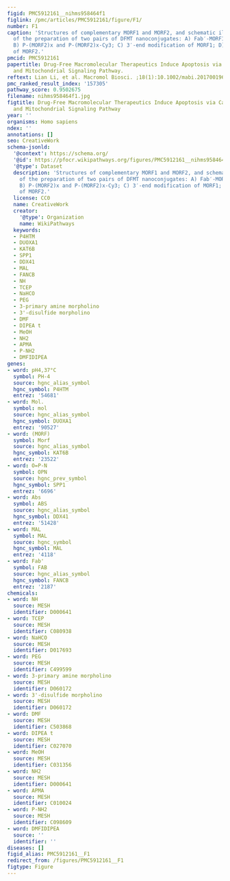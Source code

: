 ```yaml
---
figid: PMC5912161__nihms958464f1
figlink: /pmc/articles/PMC5912161/figure/F1/
number: F1
caption: 'Structures of complementary MORF1 and MORF2, and schematic illustration
  of the preparation of two pairs of DFMT nanoconjugates: A) Fab′-MORF1 and Fab′-MORF1-Cy5;
  B) P-(MORF2)x and P-(MORF2)x-Cy3; C) 3′-end modification of MORF1; D) 3′-end modification
  of MORF2.'
pmcid: PMC5912161
papertitle: Drug-Free Macromolecular Therapeutics Induce Apoptosis via Calcium Influx
  and Mitochondrial Signaling Pathway.
reftext: Lian Li, et al. Macromol Biosci. ;18(1):10.1002/mabi.201700196.
pmc_ranked_result_index: '157305'
pathway_score: 0.9502675
filename: nihms958464f1.jpg
figtitle: Drug-Free Macromolecular Therapeutics Induce Apoptosis via Calcium Influx
  and Mitochondrial Signaling Pathway
year: ''
organisms: Homo sapiens
ndex: ''
annotations: []
seo: CreativeWork
schema-jsonld:
  '@context': https://schema.org/
  '@id': https://pfocr.wikipathways.org/figures/PMC5912161__nihms958464f1.html
  '@type': Dataset
  description: 'Structures of complementary MORF1 and MORF2, and schematic illustration
    of the preparation of two pairs of DFMT nanoconjugates: A) Fab′-MORF1 and Fab′-MORF1-Cy5;
    B) P-(MORF2)x and P-(MORF2)x-Cy3; C) 3′-end modification of MORF1; D) 3′-end modification
    of MORF2.'
  license: CC0
  name: CreativeWork
  creator:
    '@type': Organization
    name: WikiPathways
  keywords:
  - P4HTM
  - DUOXA1
  - KAT6B
  - SPP1
  - DDX41
  - MAL
  - FANCB
  - NH
  - TCEP
  - NaHCO
  - PEG
  - 3-primary amine morpholino
  - 3'-disulfide morpholino
  - DMF
  - DIPEA t
  - MeOH
  - NH2
  - APMA
  - P-NH2
  - DMFIDIPEA
genes:
- word: pH4,37°C
  symbol: PH-4
  source: hgnc_alias_symbol
  hgnc_symbol: P4HTM
  entrez: '54681'
- word: Mol.
  symbol: mol
  source: hgnc_alias_symbol
  hgnc_symbol: DUOXA1
  entrez: '90527'
- word: (MORF)
  symbol: Morf
  source: hgnc_alias_symbol
  hgnc_symbol: KAT6B
  entrez: '23522'
- word: O=P-N
  symbol: OPN
  source: hgnc_prev_symbol
  hgnc_symbol: SPP1
  entrez: '6696'
- word: Abs
  symbol: ABS
  source: hgnc_alias_symbol
  hgnc_symbol: DDX41
  entrez: '51428'
- word: MAL
  symbol: MAL
  source: hgnc_symbol
  hgnc_symbol: MAL
  entrez: '4118'
- word: Fab'
  symbol: FAB
  source: hgnc_alias_symbol
  hgnc_symbol: FANCB
  entrez: '2187'
chemicals:
- word: NH
  source: MESH
  identifier: D000641
- word: TCEP
  source: MESH
  identifier: C080938
- word: NaHCO
  source: MESH
  identifier: D017693
- word: PEG
  source: MESH
  identifier: C499599
- word: 3-primary amine morpholino
  source: MESH
  identifier: D060172
- word: 3'-disulfide morpholino
  source: MESH
  identifier: D060172
- word: DMF
  source: MESH
  identifier: C503868
- word: DIPEA t
  source: MESH
  identifier: C027070
- word: MeOH
  source: MESH
  identifier: C031356
- word: NH2
  source: MESH
  identifier: D000641
- word: APMA
  source: MESH
  identifier: C010024
- word: P-NH2
  source: MESH
  identifier: C098609
- word: DMFIDIPEA
  source: ''
  identifier: ''
diseases: []
figid_alias: PMC5912161__F1
redirect_from: /figures/PMC5912161__F1
figtype: Figure
---
```

